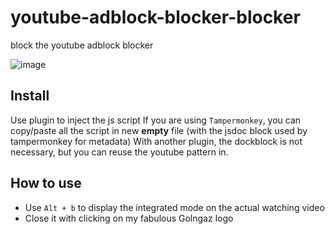 # youtube-adblock-blocker-blocker

block the youtube adblock blocker

![image](https://github.com/golngaz/youtube-adblock-blocker-blocker/assets/23358543/aaec3f0c-070f-4001-b4ea-2b5bde4b5364)

## Install

Use plugin to inject the js script
If you are using `Tampermonkey`, you can copy/paste all the script in new **empty** file (with the jsdoc block used by tampermonkey for metadata)
With another plugin, the dockblock is not necessary, but you can reuse the youtube pattern in.

## How to use

* Use `Alt + b` to display the integrated mode on the actual watching video
* Close it with clicking on my fabulous Golngaz logo
